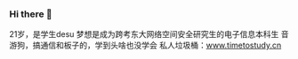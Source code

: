 ### Hi there 👋

<!--
**Rhhhhhhh/Rhhhhhhh** is a ✨ _special_ ✨ repository because its `README.md` (this file) appears on your GitHub profile.

Here are some ideas to get you started:

- 🔭 I’m currently working on ...
- 🌱 I’m currently learning ...
- 👯 I’m looking to collaborate on ...
- 🤔 I’m looking for help with ...
- 💬 Ask me about ...
- 📫 How to reach me: ...
- 😄 Pronouns: ...
- ⚡ Fun fact: ...
-->
21岁，是学生desu
梦想是成为跨考东大网络空间安全研究生的电子信息本科生
音游狗，搞通信和板子的，学到头啥也没学会
私人垃圾桶：www.timetostudy.cn
